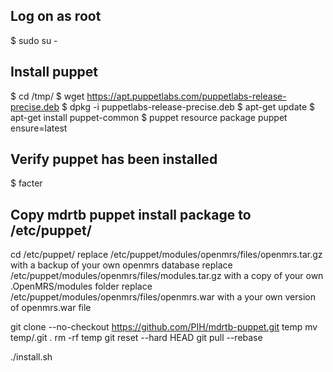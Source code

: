 Log on as root
------------------
$ sudo su -


Install puppet
------------------
$ cd /tmp/
$ wget https://apt.puppetlabs.com/puppetlabs-release-precise.deb
$ dpkg -i puppetlabs-release-precise.deb
$ apt-get update
$ apt-get install puppet-common
$ puppet resource package puppet ensure=latest

Verify puppet has been installed
------------------
$ facter

Copy mdrtb puppet install package to /etc/puppet/
------------------
cd /etc/puppet/
replace /etc/puppet/modules/openmrs/files/openmrs.tar.gz with a backup of your own openmrs database
replace /etc/puppet/modules/openmrs/files/modules.tar.gz with a copy of your own .OpenMRS/modules folder
replace /etc/puppet/modules/openmrs/files/openmrs.war with a your own version of openmrs.war file

git clone --no-checkout https://github.com/PIH/mdrtb-puppet.git temp
mv temp/.git .
rm -rf temp
git reset --hard HEAD
git pull --rebase

./install.sh